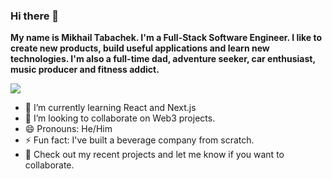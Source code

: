 ### Hi there 👋

**My name is Mikhail Tabachek. I'm a Full-Stack Software Engineer. I like to create new products, build useful applications and learn new technologies. I'm also a full-time dad, adventure seeker, car enthusiast, music producer and fitness addict.** 

![](https://imgur.com/e5IRjjE.png)

- 🌱 I’m currently learning React and Next.js
- 👯 I’m looking to collaborate on Web3 projects.
- 😄 Pronouns: He/Him 
- ⚡ Fun fact: I've built a beverage company from scratch.
- 🚀 Check out my recent projects and let me know if you want to collaborate.
